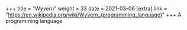 +++
title = "Wyvern"
weight = 33
date = 2021-03-06
[extra]
link = "https://en.wikipedia.org/wiki/Wyvern_(programming_language)"
+++
A programming language

